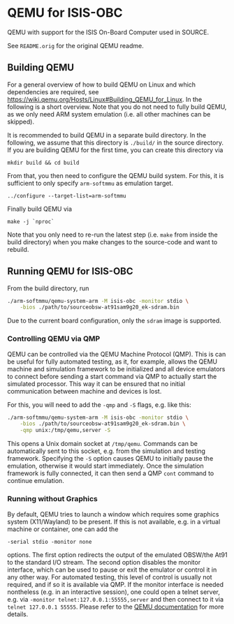 # QEMU for ISIS-OBC

QEMU with support for the ISIS On-Board Computer used in SOURCE.

See `README.orig` for the original QEMU readme.


## Building QEMU

For a general overview of how to build QEMU on Linux and which dependencies are required, see https://wiki.qemu.org/Hosts/Linux#Building_QEMU_for_Linux.
In the following is a short overview.
Note that you do not need to fully build QEMU, as we only need ARM system emulation (i.e. all other machines can be skipped).

It is recommended to build QEMU in a separate build directory.
In the following, we assume that this directory is `./build/` in the source directory.
If you are building QEMU for the first time, you can create this directory via
```
mkdir build && cd build
```
From that, you then need to configure the QEMU build system.
For this, it is sufficient to only specify `arm-softmmu` as emulation target.
```
../configure --target-list=arm-softmmu
```
Finally build QEMU via
```
make -j `nproc`
```
Note that you only need to re-run the latest step (i.e. `make` from inside the build directory) when you make changes to the source-code and want to rebuild.


## Running QEMU for ISIS-OBC

From the build directory, run
```sh
./arm-softmmu/qemu-system-arm -M isis-obc -monitor stdio \
    -bios ./path/to/sourceobsw-at91sam9g20_ek-sdram.bin
```
Due to the current board configuration, only the `sdram` image is supported.

### Controlling QEMU via QMP

QEMU can be controlled via the QEMU Machine Protocol (QMP).
This is can be useful for fully automated testing, as it, for example, allows the QEMU machine and simulation framework to be initialized and all device emulators to connect before sending a start command via QMP to actually start the simulated processor.
This way it can be ensured that no initial communication between machine and devices is lost.

For this, you will need to add the `-qmp` and `-S` flags, e.g. like this:
```sh
./arm-softmmu/qemu-system-arm -M isis-obc -monitor stdio \
    -bios ./path/to/sourceobsw-at91sam9g20_ek-sdram.bin \
    -qmp unix:/tmp/qemu,server -S
```
This opens a Unix domain socket at `/tmp/qemu`.
Commands can be automatically sent to this socket, e.g. from the simulation and testing framework.
Specifying the `-S` option causes QEMU to initially pause the emulation, otherwise it would start immediately.
Once the simulation framework is fully connected, it can then send a QMP `cont` command to continue emulation.

### Running without Graphics

By default, QEMU tries to launch a window which requires some graphics system (X11/Wayland) to be present.
If this is not available, e.g. in a virtual machine or container, one can add the
```
-serial stdio -monitor none
```
options.
The first option redirects the output of the emulated OBSW/the At91 to the standard I/O stream.
The second option disables the monitor interface, which can be used to pause or exit the emulator or control it in any other way.
For automated testing, this level of control is usually not required, and if so it is available via QMP.
If the monitor interface is needed nontheless (e.g. in an interactive session), one could open a telnet server, e.g. via `-monitor telnet:127.0.0.1:55555,server` and then connect to it via `telnet 127.0.0.1 55555`.
Please refer to the [QEMU documentation](https://qemu.weilnetz.de/doc/qemu-doc.html) for more details.
